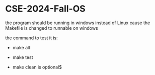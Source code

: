 # CSE-2024-Fall-OS
the program should be running in windows instead of Linux cause the Makefile is changed to runnable on windows 

the command to test it is:
- make all
- make test

- make clean is optional$ 
